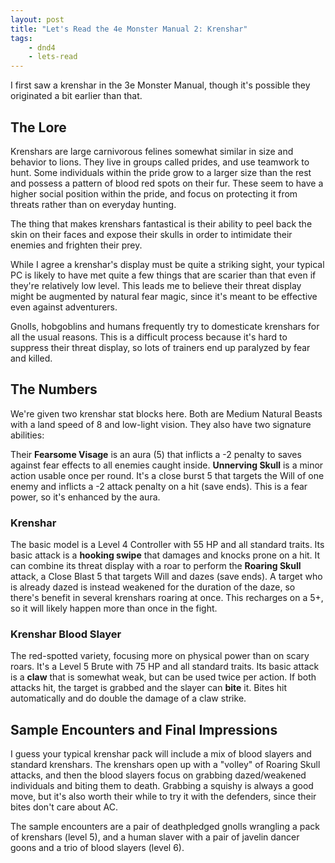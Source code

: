 ```yaml
---
layout: post
title: "Let's Read the 4e Monster Manual 2: Krenshar"
tags:
    - dnd4
    - lets-read
---
```


I first saw a krenshar in the 3e Monster Manual, though it's possible they
originated a bit earlier than that.

## The Lore

Krenshars are large carnivorous felines somewhat similar in size and behavior to
lions. They live in groups called prides, and use teamwork to hunt. Some
individuals within the pride grow to a larger size than the rest and possess a
pattern of blood red spots on their fur. These seem to have a higher social
position within the pride, and focus on protecting it from threats rather than
on everyday hunting.

The thing that makes krenshars fantastical is their ability to peel back the
skin on their faces and expose their skulls in order to intimidate their enemies
and frighten their prey.

While I agree a krenshar's display must be quite a striking sight, your typical
PC is likely to have met quite a few things that are scarier than that even if
they're relatively low level. This leads me to believe their threat display
might be augmented by natural fear magic, since it's meant to be effective even
against adventurers.

Gnolls, hobgoblins and humans frequently try to domesticate krenshars for all
the usual reasons. This is a difficult process because it's hard to suppress
their threat display, so lots of trainers end up paralyzed by fear and killed.

## The Numbers

We're given two krenshar stat blocks here. Both are Medium Natural Beasts with a
land speed of 8 and low-light vision. They also have two signature abilities:

Their **Fearsome Visage** is an aura (5) that inflicts a -2 penalty to saves
against fear effects to all enemies caught inside. **Unnerving Skull** is a
minor action usable once per round. It's a close burst 5 that targets the Will
of one enemy and inflicts a -2 attack penalty on a hit (save ends). This is
a fear power, so it's enhanced by the aura.

### Krenshar

The basic model is a Level 4 Controller with 55 HP and all standard traits. Its
basic attack is a **hooking swipe** that damages and knocks prone on a hit. It
can combine its threat display with a roar to perform the **Roaring Skull**
attack, a Close Blast 5 that targets Will and dazes (save ends). A target who is
already dazed is instead weakened for the duration of the daze, so there's
benefit in several krenshars roaring at once. This recharges on a 5+, so it will
likely happen more than once in the fight.

### Krenshar Blood Slayer

The red-spotted variety, focusing more on physical power than on scary
roars. It's a Level 5 Brute with 75 HP and all standard traits. Its basic attack
is a **claw** that is somewhat weak, but can be used twice per action. If both
attacks hit, the target is grabbed and the slayer can **bite** it. Bites hit
automatically and do double the damage of a claw strike.

## Sample Encounters and Final Impressions

I guess your typical krenshar pack will include a mix of blood slayers and
standard krenshars. The krenshars open up with a "volley" of Roaring Skull
attacks, and then the blood slayers focus on grabbing dazed/weakened individuals
and biting them to death. Grabbing a squishy is always a good move, but it's
also worth their while to try it with the defenders, since their bites don't
care about AC.

The sample encounters are a pair of deathpledged gnolls wrangling a pack of
krenshars (level 5), and a human slaver with a pair of javelin dancer goons and
a trio of blood slayers (level 6).
